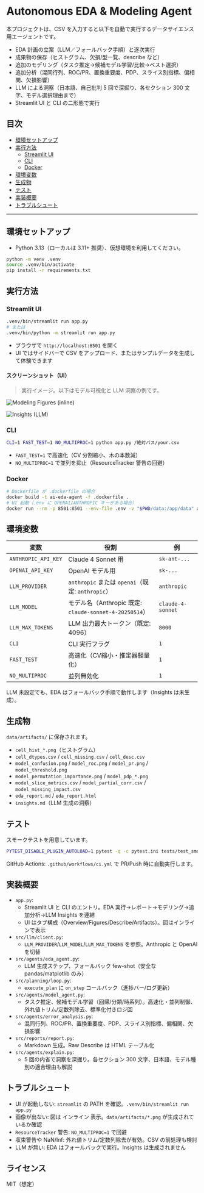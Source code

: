 # Autonomous EDA & Modeling Agent

本プロジェクトは、CSV を入力すると以下を自動で実行するデータサイエンス用エージェントです。

- EDA 計画の立案（LLM／フォールバック手順）と逐次実行
- 成果物の保存（ヒストグラム、欠損/型一覧、describe など）
- 追加のモデリング（タスク推定→候補モデル学習/比較→ベスト選択）
- 追加分析（混同行列、ROC/PR、置換重要度、PDP、スライス別指標、偏相関、欠損影響）
- LLM による洞察（日本語、自己批判 5 回で深掘り、各セクション 300 文字、モデル選択理由まで）
- Streamlit UI と CLI の二形態で実行

## 目次
- [環境セットアップ](#環境セットアップ)
- [実行方法](#実行方法)
  - [Streamlit UI](#streamlit-ui)
  - [CLI](#cli)
  - [Docker](#docker)
- [環境変数](#環境変数)
- [生成物](#生成物)
- [テスト](#テスト)
- [実装概要](#実装概要)
- [トラブルシュート](#トラブルシュート)

---

## 環境セットアップ

- Python 3.13（ローカルは 3.11+ 推奨）、仮想環境を利用してください。

```bash
python -m venv .venv
source .venv/bin/activate
pip install -r requirements.txt
```

## 実行方法

### Streamlit UI
```bash
.venv/bin/streamlit run app.py
# または
.venv/bin/python -m streamlit run app.py
```
- ブラウザで `http://localhost:8501` を開く
- UI ではサイドバーで CSV をアップロード、またはサンプルデータを生成して体験できます

#### スクリーンショット（UI）

> 実行イメージ。以下はモデル可視化と LLM 洞察の例です。

![Modeling Figures (inline)](docs/screenshots/modeling_figures_inline.png)

![Insights (LLM)](docs/screenshots/insights_llm.png)

### CLI
```bash
CLI=1 FAST_TEST=1 NO_MULTIPROC=1 python app.py /絶対パス/your.csv
```
- `FAST_TEST=1` で高速化（CV 分割縮小、木の本数減）
- `NO_MULTIPROC=1` で並列を抑止（ResourceTracker 警告の回避）

### Docker
```bash
# Dockerfile が .dockerfile の場合
docker build -t ai-eda-agent -f .dockerfile .
# UI 起動（.env に OPENAI/ANTHROPIC キーがある場合）
docker run --rm -p 8501:8501 --env-file .env -v "$PWD/data:/app/data" ai-eda-agent
```

## 環境変数

| 変数 | 役割 | 例 |
|---|---|---|
| `ANTHROPIC_API_KEY` | Claude 4 Sonnet 用 | `sk-ant-...` |
| `OPENAI_API_KEY` | OpenAI モデル用 | `sk-...` |
| `LLM_PROVIDER` | `anthropic` または `openai`（既定: `anthropic`） | `anthropic` |
| `LLM_MODEL` | モデル名（Anthropic 既定: `claude-sonnet-4-20250514`） | `claude-4-sonnet` |
| `LLM_MAX_TOKENS` | LLM 出力最大トークン（既定: 4096） | `8000` |
| `CLI` | CLI 実行フラグ | `1` |
| `FAST_TEST` | 高速化（CV縮小・推定器軽量化） | `1` |
| `NO_MULTIPROC` | 並列無効化 | `1` |

LLM 未設定でも、EDA はフォールバック手順で動作します（Insights は未生成）。

## 生成物
`data/artifacts/` に保存されます。
- `cell_hist_*.png`（ヒストグラム）
- `cell_dtypes.csv` / `cell_missing.csv` / `cell_desc.csv`
- `model_confusion.png` / `model_roc.png` / `model_pr.png` / `model_threshold.png`
- `model_permutation_importance.png` / `model_pdp_*.png`
- `model_slice_metrics.csv` / `model_partial_corr.csv` / `model_missing_impact.csv`
- `eda_report.md` / `eda_report.html`
- `insights.md`（LLM 生成の洞察）

## テスト
スモークテストを用意しています。
```bash
PYTEST_DISABLE_PLUGIN_AUTOLOAD=1 pytest -q -c pytest.ini tests/test_smoke_cli.py
```
GitHub Actions: `.github/workflows/ci.yml` で PR/Push 時に自動実行します。

## 実装概要

- `app.py`:
  - Streamlit UI と CLI のエントリ。EDA 実行→レポート→モデリング→追加分析→LLM Insights を連結
  - UI はタブ構成（Overview/Figures/Describe/Artifacts）。図はインラインで表示
- `src/llm/client.py`:
  - `LLM_PROVIDER`/`LLM_MODEL`/`LLM_MAX_TOKENS` を参照。Anthropic と OpenAI を切替
- `src/agents/eda_agent.py`:
  - LLM 生成ステップ、フォールバック few-shot（安全な pandas/matplotlib のみ）
- `src/planning/loop.py`:
  - `execute_plan` に `on_step` コールバック（進捗バー/ログ更新）
- `src/agents/model_agent.py`:
  - タスク推定、候補モデル学習（回帰/分類/時系列）。高速化・並列制御、外れ値トリム/定数列除去、標準化付きロジ回
- `src/agents/error_analysis.py`:
  - 混同行列、ROC/PR、置換重要度、PDP、スライス別指標、偏相関、欠損影響
- `src/reports/report.py`:
  - Markdown 生成。Raw Describe は HTML テーブル化
- `src/agents/explain.py`:
  - 5 回の内省で洞察を深掘り。各セクション 300 文字、日本語、モデル種別の適合理由も解説

## トラブルシュート

- UI が起動しない: `streamlit` の PATH を確認。`.venv/bin/streamlit run app.py`
- 画像が出ない: 図は インライン 表示。`data/artifacts/*.png` が生成されているか確認
- `ResourceTracker` 警告: `NO_MULTIPROC=1` で回避
- 収束警告や NaN/Inf: 外れ値トリム/定数列除去が有効。CSV の前処理も検討
- LLM が無い: EDA はフォールバックで実行。Insights は生成されません

## ライセンス
MIT（想定）
